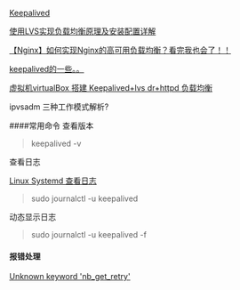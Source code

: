 [Keepalived](https://www.jianshu.com/p/a6b5ab36292a)

[使用LVS实现负载均衡原理及安装配置详解](https://www.cnblogs.com/zyd112/p/8809200.html)

[【Nginx】如何实现Nginx的高可用负载均衡？看完我也会了！！](https://www.cnblogs.com/binghe001/p/13378305.html)

[keepalived的一些。。](https://www.cnblogs.com/gqdw/p/3558706.html)

[虚拟机virtualBox 搭建 Keepalived+lvs dr+httpd 负载均衡](https://blog.csdn.net/u014695188/article/details/50986372)


ipvsadm 三种工作模式解析?


####常用命令
查看版本
> keepalived -v

查看日志

[Linux Systemd 查看日志](https://pdf-lib.org/home/details/9426)

> sudo journalctl -u keepalived

动态显示日志
> sudo journalctl -u keepalived -f


#### 报错处理
[Unknown keyword 'nb_get_retry'](https://blog.csdn.net/qq_36801585/article/details/105137556)

